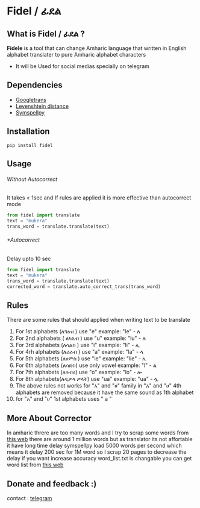 # Fidel / ፊደል
## What is Fidel / ፊደል ?

**Fidele** is a tool that can change Amharic language that written in English alphabet translater to pure Amharic alphabet characters 
 * It will be Used for social medias specially on telegram 
## Dependencies
* [Googletrans](https://py-googletrans.readthedocs.io) 
* [Levenshtein distance](https://en.wikipedia.org/wiki/Levenshtein_distance)
* [Symspellpy](https://github.com/mammothb/symspellpy)
## Installation 
```
pip install fidel
```
## Usage
###### Without Autocorrect
It takes < 1sec and If rules are applied it is more effective than autocorrect mode
``` python
from fidel import translate
text = "mukera"
trans_word = translate.translate(text)
```
###### +Autocorrect
Delay upto 10 sec
``` python
from fidel import translate
text = "mukera"
trans_word = translate.translate(text)
corrected_word = translate.auto_correct_trans(trans_word)
```
## Rules 
There are some rules that should applied when writing text to be translate 
 1. For 1st alphabets (ለግዕዝ ) use "e" example: "le" - ለ
 2. For 2nd alphabets ( ለካእብ ) use "u" example: "lu" - ሉ
 3. For 3rd alphabets (ለሳልስ ) use "i" example: "li" - ሊ
 4. For 4rh alphabets (ለራዕብ ) use "a" example: "la" - ላ
 5. For 5th alphabets (ለሀምስ ) use "ie" example: "lie" - ሌ
 6. For 6th alphabets (ለሳድስ) use only vowel example: "l" - ል
 7. For 7th alphabets (ለሳብዕ) use "o" example: "lo" - ሎ
 8. For 8th alphabets(ለዲቃላ ቃላት) use "ua" example: "ua" -  ሏ
 9. The above rules not works for "አ" and "ሀ" family in  "አ" and "ሀ" 4th alphabets are removed because it have the same sound as 1th alphabet
 10. for "አ" and "ሀ" 1st alphabets uses " a " 
## More About Corrector
In amharic threre are too many words and I try to scrap some words from [this web](https://corpora.fi.muni.cz/habit/run.cgi/wordlist?corpname=amwac16&refs=&wlmaxitems=1000&wlsort=f&subcnorm=freq&corpname=amwac16&reload=&wlattr=word&usengrams=0&ngrams_n=2&ngrams_max_n=2&nest_ngrams=0&wlpat=&wlminfreq=1&wlmaxfreq=0&wlfile=&wlblacklist=&wlnums=frq&wltype=simple&wlpage) there are around 1 million words 
but as translator its not affortable it have long time delay symspellpy load 5000 words per second which means 
it delay 200 sec for 1M word so I scrap 20 pages to decrease the delay if you want increase accuracy word_list.txt is changable you can get 
word list from [this web](https://corpora.fi.muni.cz/habit/run.cgi/wordlist?corpname=amwac16&refs=&wlmaxitems=1000&wlsort=f&subcnorm=freq&corpname=amwac16&reload=&wlattr=word&usengrams=0&ngrams_n=2&ngrams_max_n=2&nest_ngrams=0&wlpat=&wlminfreq=1&wlmaxfreq=0&wlfile=&wlblacklist=&wlnums=frq&wltype=simple&wlpage) 

## Donate and feedback :)
contact : [telegram](https://t.me/ny_off_tm)




